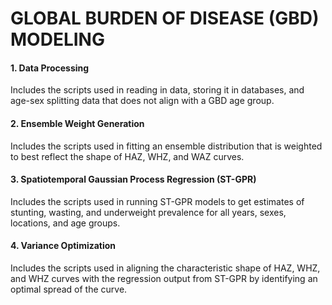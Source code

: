 # GLOBAL BURDEN OF DISEASE (GBD) MODELING

#### 1. Data Processing

Includes the scripts used in reading in data, storing it in databases, and age-sex splitting data that does not align with a GBD age group. 

#### 2. Ensemble Weight Generation

Includes the scripts used in fitting an ensemble distribution that is weighted to best reflect the shape of HAZ, WHZ, and WAZ curves.

#### 3. Spatiotemporal Gaussian Process Regression (ST-GPR)

Includes the scripts used in running ST-GPR models to get estimates of stunting, wasting, and underweight prevalence for all years, sexes, locations, and age groups.

#### 4. Variance Optimization

Includes the scripts used in aligning the characteristic shape of HAZ, WHZ, and WHZ curves with the regression output from ST-GPR by identifying an optimal spread of the curve.